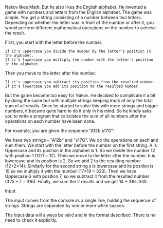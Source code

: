 Nakov likes Math. But he also likes the English alphabet. He invented a game with numbers and letters from the English alphabet. The game was simple. You get a string consisting of a number between two letters. Depending on whether the letter was in front of the number or after it, you would perform different mathematical operations on the number to achieve the result.

First, you start with the letter before the number. 

	If it's uppercase you divide the number by the letter's position in the alphabet. 
	If it's lowercase you multiply the number with the letter's position in the alphabet. 

Then you move to the letter after the number. 

	If it's uppercase you subtract its position from the resulted number.
	If it's lowercase you add its position to the resulted number.

But the game became too easy for Nakov. He decided to complicate it a bit by doing the same but with multiple strings keeping track of only the total sum of all results. Once he started to solve this with more strings and bigger numbers, it became quite hard to do it only in his mind. So he kindly asks you to write a program that calculates the sum of all numbers after the operations on each number have been done.

For example, you are given the sequence "A12b s17G":

We have two strings – "A12b" and "s17G". We do the operations on each and sum them. We start with the letter before the number on the first string. A is Uppercase and its position in the alphabet is 1. So we divide the number 12 with position 1 (12/1 = 12). Then we move to the letter after the number. b is lowercase and its position is 2. So we add 2 to the resulting number (12+2=14). Similarly for the second string s is lowercase and its position is 19 so we multiply it with the number (17*19 = 323). Then we have Uppercase G with position 7, so we subtract it from the resulted number (323 – 7 = 316). Finally, we sum the 2 results and we get 14 + 316=330.

Input:

The input comes from the console as a single line, holding the sequence of strings. Strings are separated by one or more white spaces.

The input data will always be valid and in the format described. There is no need to check it explicitly.
